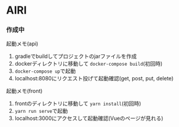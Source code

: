 # AIRI
### 作成中
起動メモ(api)
1. gradleでbuildしてプロジェクトのjarファイルを作成
2. dockerディレクトリに移動して `docker-compose build`(初回時)
3. `docker-compose up`で起動
4. localhost:8080にリクエスト投げて起動確認(get, post, put, delete)

起動メモ(front)
1. frontのディレクトリに移動して `yarn install`(初回時)
2. `yarn run serve`で起動
3. localhost:3000にアクセスして起動確認(Vueのページが見れる)
